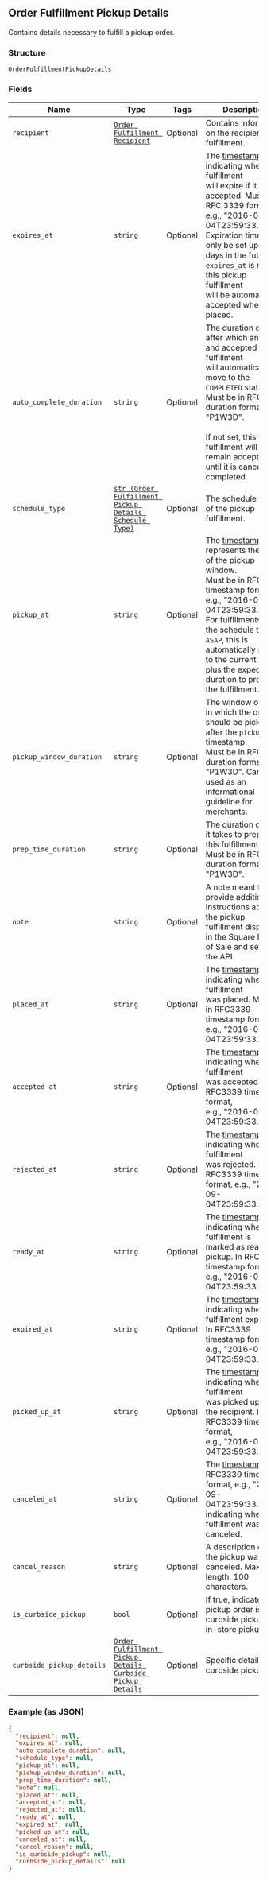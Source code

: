 ## Order Fulfillment Pickup Details

Contains details necessary to fulfill a pickup order.

### Structure

`OrderFulfillmentPickupDetails`

### Fields

| Name | Type | Tags | Description |
|  --- | --- | --- | --- |
| `recipient` | [`Order Fulfillment Recipient`](/doc/models/order-fulfillment-recipient.md) | Optional | Contains information on the recipient of a fulfillment. |
| `expires_at` | `string` | Optional | The [timestamp](#workingwithdates) indicating when this fulfillment<br>will expire if it is not accepted. Must be in RFC 3339 format<br>e.g., "2016-09-04T23:59:33.123Z". Expiration time can only be set up to 7<br>days in the future. If `expires_at` is not set, this pickup fulfillment<br>will be automatically accepted when placed. |
| `auto_complete_duration` | `string` | Optional | The duration of time after which an open and accepted pickup fulfillment<br>will automatically move to the `COMPLETED` state. Must be in RFC3339<br>duration format e.g., "P1W3D".<br><br>If not set, this pickup fulfillment will remain accepted until it is canceled or completed. |
| `schedule_type` | [`str (Order Fulfillment Pickup Details Schedule Type)`](/doc/models/order-fulfillment-pickup-details-schedule-type.md) | Optional | The schedule type of the pickup fulfillment. |
| `pickup_at` | `string` | Optional | The [timestamp](#workingwithdates) that represents the start of the pickup window.<br>Must be in RFC3339 timestamp format, e.g., "2016-09-04T23:59:33.123Z".<br>For fulfillments with the schedule type `ASAP`, this is automatically set<br>to the current time plus the expected duration to prepare the fulfillment. |
| `pickup_window_duration` | `string` | Optional | The window of time in which the order should be picked up after the `pickup_at` timestamp.<br>Must be in RFC3339 duration format, e.g., "P1W3D". Can be used as an<br>informational guideline for merchants. |
| `prep_time_duration` | `string` | Optional | The duration of time it takes to prepare this fulfillment.<br>Must be in RFC3339 duration format, e.g., "P1W3D". |
| `note` | `string` | Optional | A note meant to provide additional instructions about the pickup<br>fulfillment displayed in the Square Point of Sale and set by the API. |
| `placed_at` | `string` | Optional | The [timestamp](#workingwithdates) indicating when the fulfillment<br>was placed. Must be in RFC3339 timestamp format, e.g., "2016-09-04T23:59:33.123Z". |
| `accepted_at` | `string` | Optional | The [timestamp](#workingwithdates) indicating when the fulfillment<br>was accepted. In RFC3339 timestamp format,<br>e.g., "2016-09-04T23:59:33.123Z". |
| `rejected_at` | `string` | Optional | The [timestamp](#workingwithdates) indicating when the fulfillment<br>was rejected. In RFC3339 timestamp format, e.g., "2016-09-04T23:59:33.123Z". |
| `ready_at` | `string` | Optional | The [timestamp](#workingwithdates) indicating when the fulfillment is<br>marked as ready for pickup. In RFC3339 timestamp format, e.g., "2016-09-04T23:59:33.123Z". |
| `expired_at` | `string` | Optional | The [timestamp](#workingwithdates) indicating when the fulfillment expired.<br>In RFC3339 timestamp format, e.g., "2016-09-04T23:59:33.123Z". |
| `picked_up_at` | `string` | Optional | The [timestamp](#workingwithdates) indicating when the fulfillment<br>was picked up by the recipient. In RFC3339 timestamp format,<br>e.g., "2016-09-04T23:59:33.123Z". |
| `canceled_at` | `string` | Optional | The [timestamp](#workingwithdates) in RFC3339 timestamp format, e.g., "2016-09-04T23:59:33.123Z",<br>indicating when the fulfillment was canceled. |
| `cancel_reason` | `string` | Optional | A description of why the pickup was canceled. Max length: 100 characters. |
| `is_curbside_pickup` | `bool` | Optional | If true, indicates this pickup order is for curbside pickup, not in-store pickup. |
| `curbside_pickup_details` | [`Order Fulfillment Pickup Details Curbside Pickup Details`](/doc/models/order-fulfillment-pickup-details-curbside-pickup-details.md) | Optional | Specific details for curbside pickup. |

### Example (as JSON)

```json
{
  "recipient": null,
  "expires_at": null,
  "auto_complete_duration": null,
  "schedule_type": null,
  "pickup_at": null,
  "pickup_window_duration": null,
  "prep_time_duration": null,
  "note": null,
  "placed_at": null,
  "accepted_at": null,
  "rejected_at": null,
  "ready_at": null,
  "expired_at": null,
  "picked_up_at": null,
  "canceled_at": null,
  "cancel_reason": null,
  "is_curbside_pickup": null,
  "curbside_pickup_details": null
}
```

